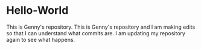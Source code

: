# Hello-World
This is Genny's repository.
This is Genny's repository and I am making edits so that I can understand what commits are.
I am updating my repository again to see what happens.
